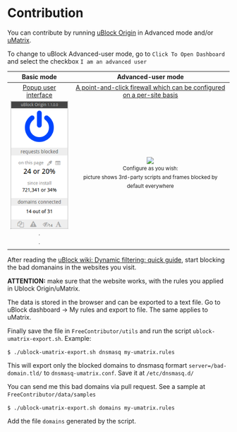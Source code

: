 # Contribution

You can contribute by running [uBlock Origin](https://github.com/gorhill/uBlock) in Advanced mode and/or [uMatrix](https://github.com/gorhill/uMatrix).

To change to uBlock Advanced-user mode, go to `Click To Open Dashboard` and select the checkbox `I am an advanced user`

Basic mode | Advanced-user mode
:----------:|:------------------:
[Popup user interface](https://github.com/gorhill/uBlock/wiki/Quick-guide:-popup-user-interface) | [A point-and-click firewall which can be configured on a per-site basis](https://github.com/gorhill/uBlock/wiki/Dynamic-filtering:-quick-guide) 
<a href="https://github.com/gorhill/uBlock/wiki/Quick-guide:-popup-user-interface"><img src="https://raw.githubusercontent.com/gorhill/uBlock/master/doc/img/popup-1.png" /></a><br><sup>.<br>.</sup> | <a href="https://github.com/gorhill/uBlock/wiki/Dynamic-filtering:-quick-guide"><img src="https://cloud.githubusercontent.com/assets/585534/9293685/378d18f0-4402-11e5-9255-8ed3fdbfa957.png" /></a><br><sup>Configure as you wish:<br>picture shows 3rd-party scripts and frames blocked by default everywhere</sup>


After reading the [uBlock wiki: Dynamic filtering: quick guide](https://github.com/gorhill/uBlock/wiki/Dynamic-filtering:-quick-guide), start blocking
the bad domanains in the websites you visit. 

**ATTENTION:** make sure that the website works, with the rules you applied in Ublock Origin/uMatrix.

The data is stored in the browser and can be exported to a text file. Go to uBlock dashboard -> My rules and export to file. The same applies to uMatrix.

Finally save the file in `FreeContributor/utils` and run the script `ublock-umatrix-export.sh`. Example:


    $ ./ublock-umatrix-export.sh dnsmasq my-umatrix.rules


This will export only the blocked domains to dnsmasq formart `server=/bad-domain.tld/` to `dnsmasq-umatrix.conf`. Save it at `/etc/dnsmasq.d/`

You can send me this bad domains via pull request. See a sample at `FreeContributor/data/samples`


    $ ./ublock-umatrix-export.sh domains my-umatrix.rules


Add the file `domains` generated by the script.





